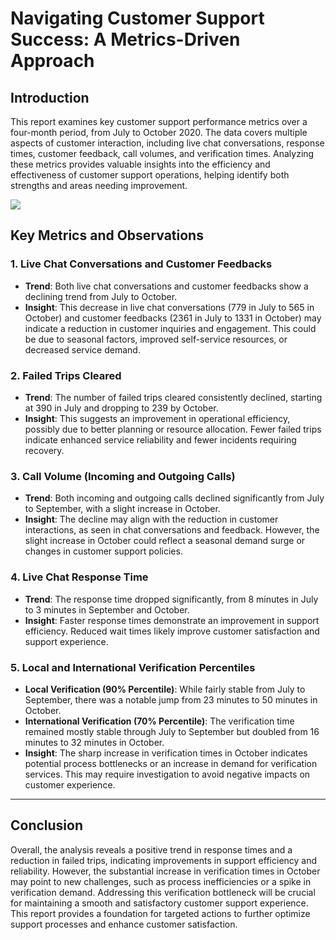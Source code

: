 # Navigating Customer Support Success: A Metrics-Driven Approach

## Introduction

This report examines key customer support performance metrics over a four-month period, from July to October 2020. The data covers multiple aspects of customer interaction, including live chat conversations, response times, customer feedback, call volumes, and verification times. Analyzing these metrics provides valuable insights into the efficiency and effectiveness of customer support operations, helping identify both strengths and areas needing improvement.

[<img src='https://sharminhossainbd.github.io/Customer-Support-Performance-Metrics/cs.png'>](https://sharminhossainbd.github.io/Customer-Support-Performance-Metrics/cs.png)

## Key Metrics and Observations

### 1. **Live Chat Conversations and Customer Feedbacks**
   - **Trend**: Both live chat conversations and customer feedbacks show a declining trend from July to October.
   - **Insight**: This decrease in live chat conversations (779 in July to 565 in October) and customer feedbacks (2361 in July to 1331 in October) may indicate a reduction in customer inquiries and engagement. This could be due to seasonal factors, improved self-service resources, or decreased service demand.

### 2. **Failed Trips Cleared**
   - **Trend**: The number of failed trips cleared consistently declined, starting at 390 in July and dropping to 239 by October.
   - **Insight**: This suggests an improvement in operational efficiency, possibly due to better planning or resource allocation. Fewer failed trips indicate enhanced service reliability and fewer incidents requiring recovery.

### 3. **Call Volume (Incoming and Outgoing Calls)**
   - **Trend**: Both incoming and outgoing calls declined significantly from July to September, with a slight increase in October.
   - **Insight**: The decline may align with the reduction in customer interactions, as seen in chat conversations and feedback. However, the slight increase in October could reflect a seasonal demand surge or changes in customer support policies.

### 4. **Live Chat Response Time**
   - **Trend**: The response time dropped significantly, from 8 minutes in July to 3 minutes in September and October.
   - **Insight**: Faster response times demonstrate an improvement in support efficiency. Reduced wait times likely improve customer satisfaction and support experience.

### 5. **Local and International Verification Percentiles**
   - **Local Verification (90% Percentile)**: While fairly stable from July to September, there was a notable jump from 23 minutes to 50 minutes in October.
   - **International Verification (70% Percentile)**: The verification time remained mostly stable through July to September but doubled from 16 minutes to 32 minutes in October.
   - **Insight**: The sharp increase in verification times in October indicates potential process bottlenecks or an increase in demand for verification services. This may require investigation to avoid negative impacts on customer experience.

---

## Conclusion

Overall, the analysis reveals a positive trend in response times and a reduction in failed trips, indicating improvements in support efficiency and reliability. However, the substantial increase in verification times in October may point to new challenges, such as process inefficiencies or a spike in verification demand. Addressing this verification bottleneck will be crucial for maintaining a smooth and satisfactory customer support experience. This report provides a foundation for targeted actions to further optimize support processes and enhance customer satisfaction.
